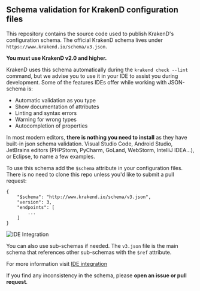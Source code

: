 ## Schema validation for KrakenD configuration files
This repository contains the source code used to publish KrakenD's configuration schema. The official KrakenD schema lives under `https://www.krakend.io/schema/v3.json`.

**You must use KrakenD v2.0 and higher.**

KrakenD uses this schema automatically during the `krakend check --lint` command, but we advise you to use it in your IDE to assist you during development. Some of the features IDEs offer while working with JSON-schema is:

- Automatic validation as you type
- Show documentation of attributes
- Linting and syntax errors
- Warning for wrong types
- Autocompletion of properties

In most modern editors, **there is nothing you need to install** as they have built-in json schema validation. Visual Studio Code, Android Studio, JetBrains editors (PHPStorm, PyCharm, GoLand, WebStorm, IntelliJ IDEA...), or Eclipse, to name a few examples.

To use this schema add the `$schema` attribute in your configuration files. There is no need to clone this repo unless you'd like to submit a pull request:

    {
        "$schema": "http://www.krakend.io/schema/v3.json",
        "version": 3,
        "endpoints": [
            ...
        ]
    }

![IDE Integration](https://www.krakend.io/images/documentation/krakend-ide-integration.png)

You can also use sub-schemas if needed. The `v3.json` file is the main schema that references other sub-schemas with the `$ref` attribute.

For more information visit [IDE integration](https://www.krakend.io/docs/enterprise/developer/ide-integration/)

If you find any inconsistency in the schema, please **open an issue or pull request**.